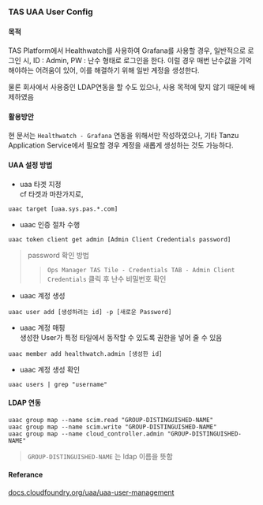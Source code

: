 ### TAS UAA User Config


#### 목적
TAS Platform에서 Healthwatch를 사용하여 Grafana를 사용할 경우, 
일반적으로 로그인 시, ID : Admin, PW : 난수 형태로 로그인을 한다.
이럴 경우 매번 난수값을 기억해야하는 어려움이 있어, 이를 해결하기 위해 일반 계정을 생성한다.

물론 회사에서 사용중인 LDAP연동을 할 수도 있으나, 사용 목적에 맞지 않기 때문에 배제하였음



#### 활용방안
현 문서는 `Healthwatch - Grafana` 연동을 위해서만 작성하였으나, 
기타 Tanzu Application Service에서 필요할 경우 계정을 새롭게 생성하는 것도 가능하다.

#### UAA 설정 방법

* uaa 타겟 지정\
cf 타겟과 마찬가지로, 
```
uaac target [uaa.sys.pas.*.com] 
```

* uaac 인증 절차 수행
```
uaac token client get admin [Admin Client Credentials password]
```
> password 확인 방법
>>`Ops Manager TAS Tile - Credentials TAB - Admin Client Credentials` 클릭 후 난수 비밀번호 확인

* uaac 계정 생성
```
uaac user add [생성하려는 id] -p [새로운 Password]
```

* uaac 계정 매핑\
생성한 User가 특정 타일에서 동작할 수 있도록 권한을 넣어 줄 수 있음
```
uaac member add healthwatch.admin [생성한 id] 
```

* uaac 계정 생성 확인
```
uaac users | grep "username"
```

#### LDAP 연동
```
uaac group map --name scim.read "GROUP-DISTINGUISHED-NAME"
uaac group map --name scim.write "GROUP-DISTINGUISHED-NAME"
uaac group map --name cloud_controller.admin "GROUP-DISTINGUISHED-NAME"
```
> `GROUP-DISTINGUISHED-NAME` 는 ldap 이름을 뜻함


#### Referance
[docs.cloudfoundry.org/uaa/uaa-user-management](https://docs.cloudfoundry.org/uaa/uaa-user-management.html#grant-admin-ldap)


